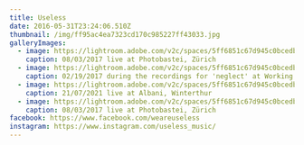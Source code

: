 ```yaml
---
title: Useless
date: 2016-05-31T23:24:06.510Z
thumbnail: /img/ff95ac4ea7323cd170c985227ff43033.jpg
galleryImages:
  - image: https://lightroom.adobe.com/v2c/spaces/5ff6851c67d945c0bcedb13b9aa0febd/assets/fe4c6e936d898b03bde613918f5e2fe3/revisions/c5fd49ae842d489090b58e72cfcd8ab4/renditions/48518f45a61c6fc3850eb6c06191be1e
    caption: 08/03/2017 live at Photobastei, Zürich
  - image: https://lightroom.adobe.com/v2c/spaces/5ff6851c67d945c0bcedb13b9aa0febd/assets/e8c0425bc2a0d9e0ce1418e4a8b523b7/revisions/7b46c96ebe6b4b09b5653a58f8561fe5/renditions/a7f9a9511f6320f383427e016a3b2123
    caption: 02/19/2017 during the recordings for 'neglect' at Working Class Recordings
  - image: https://lightroom.adobe.com/v2c/spaces/5ff6851c67d945c0bcedb13b9aa0febd/assets/3e011f5eebc02cc8ed4d46ab0637ffcb/revisions/7f5161d7128641c3b38087c3272db626/renditions/64802d3c01bce15dbf3f0d4bb97b6b66
    caption: 21/07/2021 live at Albani, Winterthur
  - image: https://lightroom.adobe.com/v2c/spaces/5ff6851c67d945c0bcedb13b9aa0febd/assets/27f13c33e9842db73d37b5bf42292ffe/revisions/251ae83f461d4ad68a2c110c47200118/renditions/a07e0a5d44fb0ee2cfff5479a1a95086
    caption: 08/03/2017 live at Photobastei, Zürich
facebook: https://www.facebook.com/weareuseless
instagram: https://www.instagram.com/useless_music/
---
```

